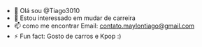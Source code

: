 - 👋 Olá sou @Tiago3010
- 👀 Estou interessado em mudar de carreira
- 📫 como me encontrar Email: contato.maylontiago@gmail.com
- ⚡ Fun fact: Gosto de carros e Kpop :)
